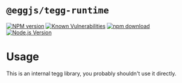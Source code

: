 # `@eggjs/tegg-runtime`

[![NPM version][npm-image]][npm-url]
[![Known Vulnerabilities][snyk-image]][snyk-url]
[![npm download][download-image]][download-url]
[![Node.js Version](https://img.shields.io/node/v/@eggjs/tegg-runtime.svg?style=flat)](https://nodejs.org/en/download/)

[npm-image]: https://img.shields.io/npm/v/@eggjs/tegg-runtime.svg?style=flat-square
[npm-url]: https://npmjs.org/package/@eggjs/tegg-runtime
[snyk-image]: https://snyk.io/test/npm/@eggjs/tegg-runtime/badge.svg?style=flat-square
[snyk-url]: https://snyk.io/test/npm/@eggjs/tegg-runtime
[download-image]: https://img.shields.io/npm/dm/@eggjs/tegg-runtime.svg?style=flat-square
[download-url]: https://npmjs.org/package/@eggjs/tegg-runtime

# Usage

This is an internal tegg library, you probably shouldn't use it directly.
